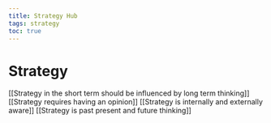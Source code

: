 ```yaml
---
title: Strategy Hub
tags: strategy
toc: true
---
```


# Strategy 

[[Strategy in the short term should be influenced by long term thinking]]
[[Strategy requires having an opinion]]
[[Strategy is internally and externally aware]]
[[Strategy is past present and future thinking]]